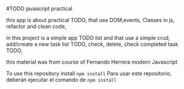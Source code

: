 #TODO javascript practical


this app is about practical TODO, that use DOM,events, Classes in js, refactor and clean code,

in this project is a simple app TODO list and that use a simple crud, add/create a new task list TODO, check, delete, check completed task TODO,

this material was from course of Fernando Herrera modern Javascript

To use this repository install ```npm install```
Para usar este repositorio, deberán ejecutar el comando de ```npm install```

